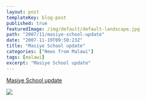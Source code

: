 ```yaml
---
layout: post
templateKey: blog-post
published: true
featuredImage: /img/default/default-landscape.jpg
path: "2007/11/masiye-school-update"
date: "2007-11-19T09:50:23Z"
title: "Masiye School update"
categories: ["News from Malawi"]
tags: [malawi]
excerpt: "Masiye School update"
---
```


[Masiye School update](/files/news/Masiye%20update.pdf)

![](https://www.landirani.org/image_library/news/thumb-200x200/49954967680c1cnv00105.jpg)
